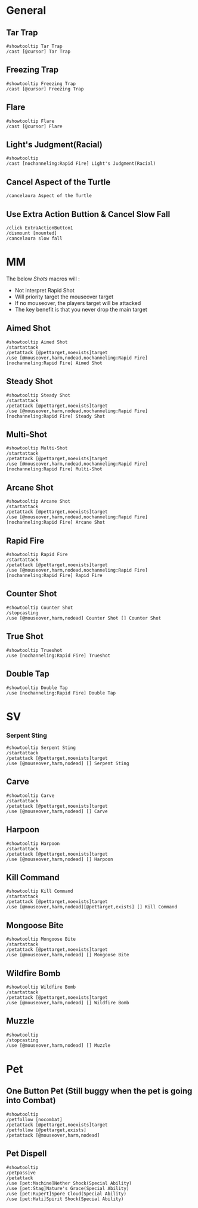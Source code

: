 # General

## Tar Trap
```
#showtooltip Tar Trap
/cast [@cursor] Tar Trap
```

## Freezing Trap
```
#showtooltip Freezing Trap
/cast [@cursor] Freezing Trap
```

## Flare
```
#showtooltip Flare
/cast [@cursor] Flare
```

## Light's Judgment(Racial)
```
#showtooltip
/cast [nochanneling:Rapid Fire] Light's Judgment(Racial)
```

## Cancel Aspect of the Turtle
```
/cancelaura Aspect of the Turtle
```

## Use Extra Action Buttion & Cancel Slow Fall
```
/click ExtraActionButton1
/dismount [mounted]
/cancelaura slow fall
```

# MM

The below *Shots* macros will :
* Not interpret Rapid Shot
* Will priority target the mouseover target
* If no mouseover, the players target will be attacked
* The key benefit is that you never drop the main target

## Aimed Shot
```
#showtooltip Aimed Shot
/startattack
/petattack [@pettarget,noexists]target
/use [@mouseover,harm,nodead,nochanneling:Rapid Fire] [nochanneling:Rapid Fire] Aimed Shot
```

## Steady Shot
```
#showtooltip Steady Shot
/startattack
/petattack [@pettarget,noexists]target
/use [@mouseover,harm,nodead,nochanneling:Rapid Fire] [nochanneling:Rapid Fire] Steady Shot
```

## Multi-Shot
```
#showtooltip Multi-Shot
/startattack
/petattack [@pettarget,noexists]target
/use [@mouseover,harm,nodead,nochanneling:Rapid Fire] [nochanneling:Rapid Fire] Multi-Shot
```

## Arcane Shot
```
#showtooltip Arcane Shot
/startattack
/petattack [@pettarget,noexists]target
/use [@mouseover,harm,nodead,nochanneling:Rapid Fire] [nochanneling:Rapid Fire] Arcane Shot
```

## Rapid Fire
```
#showtooltip Rapid Fire
/startattack
/petattack [@pettarget,noexists]target
/use [@mouseover,harm,nodead,nochanneling:Rapid Fire] [nochanneling:Rapid Fire] Rapid Fire
```

## Counter Shot
```
#showtooltip Counter Shot
/stopcasting
/use [@mouseover,harm,nodead] Counter Shot [] Counter Shot
```

## True Shot
```
#showtooltip Trueshot
/use [nochanneling:Rapid Fire] Trueshot
```

## Double Tap
```
#showtooltip Double Tap
/use [nochanneling:Rapid Fire] Double Tap
```
# SV

### Serpent Sting
```
#showtooltip Serpent Sting
/startattack
/petattack [@pettarget,noexists]target
/use [@mouseover,harm,nodead] [] Serpent Sting
```

## Carve
```
#showtooltip Carve
/startattack
/petattack [@pettarget,noexists]target
/use [@mouseover,harm,nodead] [] Carve
```

## Harpoon
```
#showtooltip Harpoon
/startattack
/petattack [@pettarget,noexists]target
/use [@mouseover,harm,nodead] [] Harpoon
```

## Kill Command
```
#showtooltip Kill Command
/startattack
/petattack [@pettarget,noexists]target
/use [@mouseover,harm,nodead][@pettarget,exists] [] Kill Command
```

## Mongoose Bite
```
#showtooltip Mongoose Bite
/startattack
/petattack [@pettarget,noexists]target
/use [@mouseover,harm,nodead] [] Mongoose Bite
```

## Wildfire Bomb
```
#showtooltip Wildfire Bomb
/startattack
/petattack [@pettarget,noexists]target
/use [@mouseover,harm,nodead] [] Wildfire Bomb
```

## Muzzle
```
#showtooltip
/stopcasting
/use [@mouseover,harm,nodead] [] Muzzle
```



# Pet

## One Button Pet (Still buggy when the pet is going into Combat)
```
#showtooltip
/petfollow [nocombat]
/petattack [@pettarget,noexists]target
/petfollow [@pettarget,exists]
/petattack [@mouseover,harm,nodead]

```

## Pet Dispell
```
#showtooltip
/petpassive
/petattack
/use [pet:Machine]Nether Shock(Special Ability)
/use [pet:Stag]Nature's Grace(Special Ability)
/use [pet:Rupert]Spore Cloud(Special Ability)
/use [pet:Hati]Spirit Shock(Special Ability)
```



